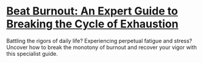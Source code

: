 
# [Beat Burnout: An Expert Guide to Breaking the Cycle of Exhaustion](https://www.mindhaste.com/t/overcoming-constant-tiredness/beat-burnout-an-expert-guide-to-breaking-the-cycle-of-exhaustion-290)

Battling the rigors of daily life? Experiencing perpetual fatigue and stress? Uncover how to break the monotony of burnout and recover your vigor with this specialist guide.
    